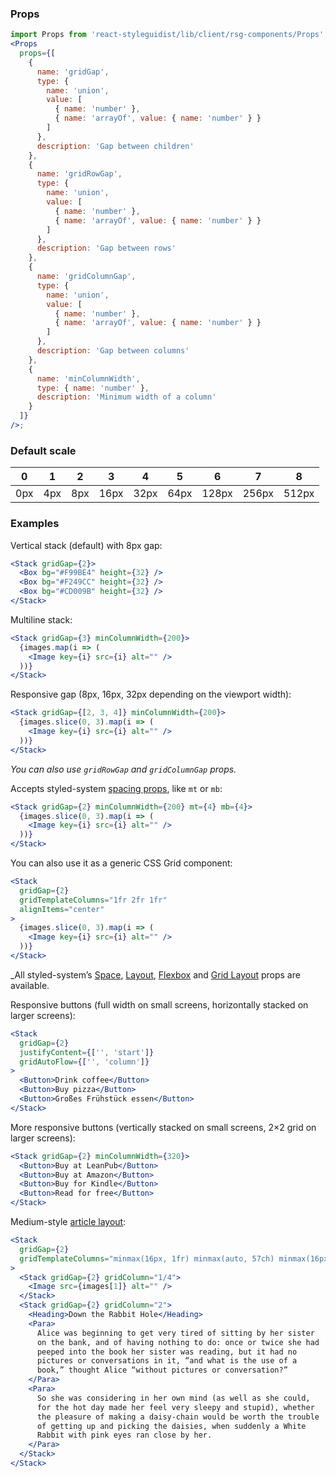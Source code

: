 ### Props

```jsx noeditor
import Props from 'react-styleguidist/lib/client/rsg-components/Props';
<Props
  props={[
    {
      name: 'gridGap',
      type: {
        name: 'union',
        value: [
          { name: 'number' },
          { name: 'arrayOf', value: { name: 'number' } }
        ]
      },
      description: 'Gap between children'
    },
    {
      name: 'gridRowGap',
      type: {
        name: 'union',
        value: [
          { name: 'number' },
          { name: 'arrayOf', value: { name: 'number' } }
        ]
      },
      description: 'Gap between rows'
    },
    {
      name: 'gridColumnGap',
      type: {
        name: 'union',
        value: [
          { name: 'number' },
          { name: 'arrayOf', value: { name: 'number' } }
        ]
      },
      description: 'Gap between columns'
    },
    {
      name: 'minColumnWidth',
      type: { name: 'number' },
      description: 'Minimum width of a column'
    }
  ]}
/>;
```

### Default scale

| 0   | 1   | 2   | 3    | 4    | 5    | 6     | 7     | 8     |
| --- | --- | --- | ---- | ---- | ---- | ----- | ----- | ----- |
| 0px | 4px | 8px | 16px | 32px | 64px | 128px | 256px | 512px |

### Examples

Vertical stack (default) with 8px gap:

```jsx
<Stack gridGap={2}>
  <Box bg="#F99BE4" height={32} />
  <Box bg="#F249CC" height={32} />
  <Box bg="#CD009B" height={32} />
</Stack>
```

Multiline stack:

```jsx
<Stack gridGap={3} minColumnWidth={200}>
  {images.map(i => (
    <Image key={i} src={i} alt="" />
  ))}
</Stack>
```

Responsive gap (8px, 16px, 32px depending on the viewport width):

```jsx
<Stack gridGap={[2, 3, 4]} minColumnWidth={200}>
  {images.slice(0, 3).map(i => (
    <Image key={i} src={i} alt="" />
  ))}
</Stack>
```

_You can also use `gridRowGap` and `gridColumnGap` props._

Accepts styled-system [spacing props](https://styled-system.com/table#space), like `mt` or `mb`:

```jsx
<Stack gridGap={2} minColumnWidth={200} mt={4} mb={4}>
  {images.slice(0, 3).map(i => (
    <Image key={i} src={i} alt="" />
  ))}
</Stack>
```

You can also use it as a generic CSS Grid component:

```jsx
<Stack
  gridGap={2}
  gridTemplateColumns="1fr 2fr 1fr"
  alignItems="center"
>
  {images.slice(0, 3).map(i => (
    <Image key={i} src={i} alt="" />
  ))}
</Stack>
```

\_All styled-system’s [Space](https://styled-system.com/table/#space), [Layout](https://styled-system.com/table/#layout), [Flexbox](https://styled-system.com/table/#flexbox) and [Grid Layout](https://styled-system.com/table/#grid-layout) props are available.

Responsive buttons (full width on small screens, horizontally stacked on larger screens):

```jsx
<Stack
  gridGap={2}
  justifyContent={['', 'start']}
  gridAutoFlow={['', 'column']}
>
  <Button>Drink coffee</Button>
  <Button>Buy pizza</Button>
  <Button>Großes Frühstück essen</Button>
</Stack>
```

More responsive buttons (vertically stacked on small screens, 2×2 grid on larger screens):

```jsx
<Stack gridGap={2} minColumnWidth={320}>
  <Button>Buy at LeanPub</Button>
  <Button>Buy at Amazon</Button>
  <Button>Buy for Kindle</Button>
  <Button>Read for free</Button>
</Stack>
```

Medium-style [article layout](http://gedd.ski/post/article-grid-layout/):

```jsx
<Stack
  gridGap={2}
  gridTemplateColumns="minmax(16px, 1fr) minmax(auto, 57ch) minmax(16px, 1fr)"
>
  <Stack gridGap={2} gridColumn="1/4">
    <Image src={images[1]} alt="" />
  </Stack>
  <Stack gridGap={2} gridColumn="2">
    <Heading>Down the Rabbit Hole</Heading>
    <Para>
      Alice was beginning to get very tired of sitting by her sister
      on the bank, and of having nothing to do: once or twice she had
      peeped into the book her sister was reading, but it had no
      pictures or conversations in it, “and what is the use of a
      book,” thought Alice “without pictures or conversation?”
    </Para>
    <Para>
      So she was considering in her own mind (as well as she could,
      for the hot day made her feel very sleepy and stupid), whether
      the pleasure of making a daisy-chain would be worth the trouble
      of getting up and picking the daisies, when suddenly a White
      Rabbit with pink eyes ran close by her.
    </Para>
  </Stack>
</Stack>
```
